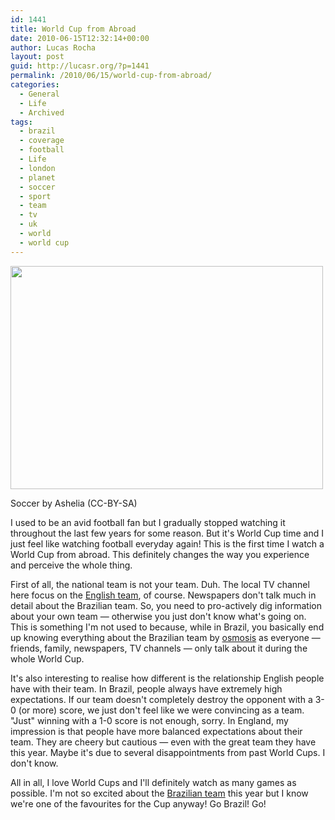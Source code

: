 ```yaml
---
id: 1441
title: World Cup from Abroad
date: 2010-06-15T12:32:14+00:00
author: Lucas Rocha
layout: post
guid: http://lucasr.org/?p=1441
permalink: /2010/06/15/world-cup-from-abroad/
categories:
  - General
  - Life
  - Archived
tags:
  - brazil
  - coverage
  - football
  - Life
  - london
  - planet
  - soccer
  - sport
  - team
  - tv
  - uk
  - world
  - world cup
---
```

<div id="attachment_1445" style="width: 510px" class="wp-caption alignnone">
  <a href="http://www.flickr.com/photos/asthenia/692456870/"><img class="size-full wp-image-1445" src="http://lucasr.org/wp-content/uploads/2010/06/football.jpg" width="500" height="357" srcset="http://lucasr.org/wp-content/uploads/2010/06/football-300x214.jpg 300w, http://lucasr.org/wp-content/uploads/2010/06/football.jpg 500w" sizes="(max-width: 500px) 100vw, 500px" /></a>
  <p class="wp-caption-text">
    Soccer by Ashelia (CC-BY-SA)
  </p>
</div>

I used to be an avid football fan but I gradually stopped watching it
throughout the last few years for some reason. But it's World Cup time and I
just feel like watching football everyday again! This is the first time I watch
a World Cup from abroad. This definitely changes the way you experience and
perceive the whole thing.

First of all, the national team is not your team. Duh. The local TV channel
here focus on the [English
team](http://www.fifa.com/worldcup/teams/team=43942/index.html), of course.
Newspapers don't talk much in detail about the Brazilian team. So, you need to
pro-actively dig information about your own team — otherwise you just don't
know what's going on. This is something I'm not used to because, while in
Brazil, you basically end up knowing everything about the Brazilian team by
[osmosis](http://en.wikipedia.org/wiki/Osmosis) as everyone — friends, family,
newspapers, TV channels — only talk about it during the whole World Cup.

It's also interesting to realise how different is the relationship English
people have with their team. In Brazil, people always have extremely high
expectations. If our team doesn't completely destroy the opponent with a 3-0
(or more) score, we just don't feel like we were convincing as a team. "Just"
winning with a 1-0 score is not enough, sorry. In England, my impression is
that people have more balanced expectations about their team. They are cheery
but cautious — even with the great team they have this year. Maybe it's due to
several disappointments from past World Cups. I don't know.

All in all, I love World Cups and I'll definitely watch as many games as
possible. I'm not so excited about the [Brazilian
team](http://www.fifa.com/worldcup/teams/team=43924/index.html) this year but I
know we're one of the favourites for the Cup anyway! Go Brazil! Go!

